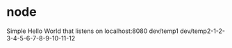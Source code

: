 # node 

Simple Hello World that listens on localhost:8080
dev/temp1
dev/temp2-1-2-3-4-5-6-7-8-9-10-11-12
